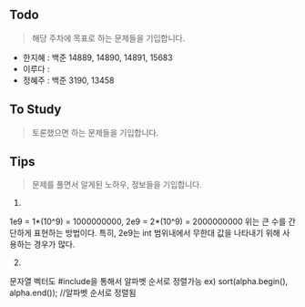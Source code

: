 ## Todo
> 해당 주차에 목표로 하는 문제들을 기입합니다.
- 한지혜 : 백준 14889, 14890, 14891, 15683
- 이루다 : 
- 정혜주 : 백준 3190, 13458

## To Study
> 토론했으면 하는 문제들을 기입합니다.

## Tips
> 문제를 풀면서 알게된 노하우, 정보들을 기입합니다.

1)
1e9 = 1*(10^9) = 1000000000,
2e9 = 2*(10^9) = 2000000000
위는 큰 수를 간단하게 표현하는 방법이다.
특히, 2e9는 int 범위내에서 무한대 값을 나타내기 위해 사용하는 경우가 많다.

2)
문자열 벡터도 #include<algorithm>을 통해서 알파벳 순서로 정렬가능
ex) sort(alpha.begin(), alpha.end()); //알파벳 순서로 정렬됨
